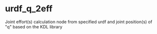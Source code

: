 # urdf_q_2eff
Joint effort(s) calculation node from specified urdf and joint position(s) of "q" based on the KDL library
